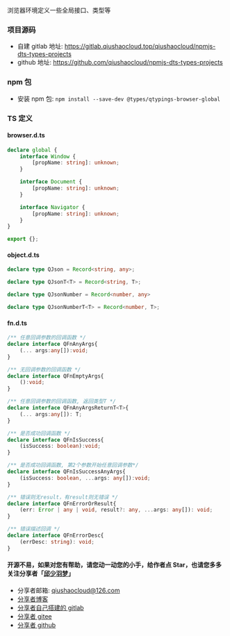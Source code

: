 浏览器环境定义一些全局接口、类型等

### 项目源码
* 自建 gitlab 地址: https://gitlab.qiushaocloud.top/qiushaocloud/npmjs-dts-types-projects
* github 地址: https://github.com/qiushaocloud/npmjs-dts-types-projects

### npm 包
* 安装 npm 包: `npm install --save-dev @types/qtypings-browser-global`

###  TS 定义
#### browser.d.ts
```typescript
declare global {
    interface Window {
        [propName: string]: unknown;
    }

    interface Document {
        [propName: string]: unknown;
    }

    interface Navigator {
        [propName: string]: unknown;
    }
}

export {};
```

#### object.d.ts
```typescript
declare type QJson = Record<string, any>;

declare type QJsonT<T> = Record<string, T>;

declare type QJsonNumber = Record<number, any>

declare type QJsonNumberT<T> = Record<number, T>;
```


#### fn.d.ts
```typescript
/** 任意回调参数的回调函数 */
declare interface QFnAnyArgs{
    (... args:any[]):void;
}

/** 无回调参数的回调函数 */
declare interface QFnEmptyArgs{
    ():void;
}

/** 任意回调参数的回调函数, 返回类型T */
declare interface QFnAnyArgsReturnT<T>{
    (... args:any[]): T;
}

/** 是否成功回调函数 */
declare interface QFnIsSuccess{
    (isSuccess: boolean):void;
}

/** 是否成功回调函数, 第2个参数开始任意回调参数*/
declare interface QFnIsSuccessAnyArgs{
    (isSuccess: boolean, ...args: any[]):void;
}

/** 错误则无result，有result则无错误 */
declare interface QFnErrorOrResult{
    (err: Error | any | void, result?: any, ...args: any[]): void;
}

/** 错误描述回调 */
declare interface QFnErrorDesc{
    (errDesc: string): void;
}
```


#### 开源不易，如果对您有帮助，请您动一动您的小手，给作者点 Star，也请您多多关注分享者「[邱少羽梦](https://www.qiushaocloud.top)」

* 分享者邮箱: [qiushaocloud@126.com](mailto:qiushaocloud@126.com)
* [分享者博客](https://www.qiushaocloud.top)
* [分享者自己搭建的 gitlab](https://gitlab.qiushaocloud.top/qiushaocloud) 
* [分享者 gitee](https://gitee.com/qiushaocloud/dashboard/projects) 
* [分享者 github](https://github.com/qiushaocloud?tab=repositories) 
